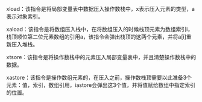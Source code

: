 
xload：该指令是将局部变量表中数据压入操作数栈中，x表示压入元素的类型，a表示对象索引。

xaload：该指令是将数组压入栈中，在将数组压入的时候栈顶元素为数组索引i，栈顶顺位第二位元素数组的引用a，该指令会弹出栈顶的这两个元素，并将a[i]重新压入堆栈。

xtsore：该指令是将操作数栈中的元素压入局部变量表中，并且清楚操作数栈中的数据。

xastore：该指令是操作数组元素的，在压入之前，操作数栈顶需要以此准备3个元素：值，索引，数组引用，iastore会弹出这3个值，并将值赋给数组中指定索引的位置。

